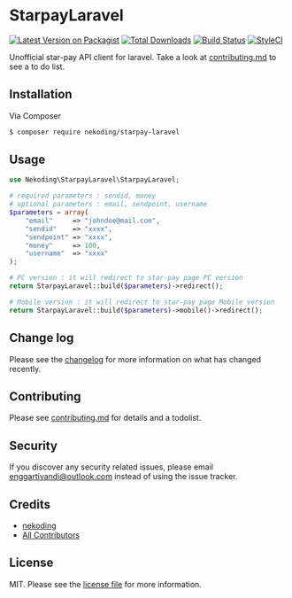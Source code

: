 # StarpayLaravel

[![Latest Version on Packagist][ico-version]][link-packagist]
[![Total Downloads][ico-downloads]][link-downloads]
[![Build Status][ico-travis]][link-travis]
[![StyleCI][ico-styleci]][link-styleci]

Unofficial star-pay API client for laravel. Take a look at [contributing.md](contributing.md) to see a to do list.

## Installation

Via Composer

``` bash
$ composer require nekoding/starpay-laravel
```

## Usage

```php
use Nekoding\StarpayLaravel\StarpayLaravel;

# required parameters : sendid, money
# optional parameters : email, sendpoint, username
$parameters = array(
    "email"     => "johndoe@mail.com",
    "sendid"    => "xxxx",
    "sendpoint" => "xxxx",
    "money"     => 100,
    "username"  => "xxxx"
);

# PC version : it will redirect to star-pay page PC version
return StarpayLaravel::build($parameters)->redirect();

# Mobile version : it will redirect to star-pay page Mobile version
return StarpayLaravel::build($parameters)->mobile()->redirect();
```

## Change log

Please see the [changelog](changelog.md) for more information on what has changed recently.

## Contributing

Please see [contributing.md](contributing.md) for details and a todolist.

## Security

If you discover any security related issues, please email enggartivandi@outlook.com instead of using the issue tracker.

## Credits

- [nekoding][link-author]
- [All Contributors][link-contributors]

## License

MIT. Please see the [license file](license.md) for more information.

[ico-version]: https://img.shields.io/packagist/v/nekoding/starpay-laravel.svg?style=flat-square
[ico-downloads]: https://img.shields.io/packagist/dt/nekoding/starpay-laravel.svg?style=flat-square
[ico-travis]: https://img.shields.io/travis/nekoding/starpay-laravel/master.svg?style=flat-square
[ico-styleci]: https://github.styleci.io/repos/320182361/shield

[link-packagist]: https://packagist.org/packages/nekoding/starpay-laravel
[link-downloads]: https://packagist.org/packages/nekoding/starpay-laravel
[link-travis]: https://travis-ci.org/nekoding/starpay-laravel
[link-styleci]: https://github.styleci.io/repos/320182361
[link-author]: https://github.com/nekoding
[link-contributors]: ../../contributors
